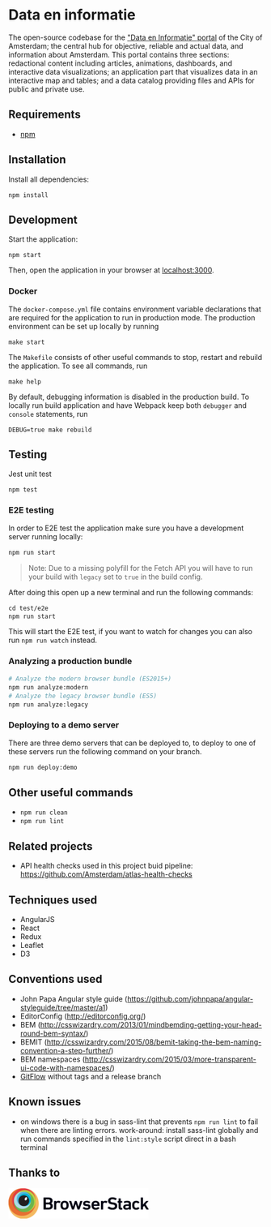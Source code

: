 # Data en informatie

The open-source codebase for the ["Data en Informatie" portal](https://data.amsterdam.nl/) of the City of Amsterdam; the central hub for objective, reliable and actual data, and information about Amsterdam. This portal contains three sections: redactional content including articles, animations, dashboards, and interactive data visualizations; an application part that visualizes data in an interactive map and tables; and a data catalog providing files and APIs for public and private use.

## Requirements

- [npm](https://www.npmjs.com/)

## Installation

Install all dependencies:

```
npm install
```

## Development

Start the application:

```
npm start
```

Then, open the application in your browser at [localhost:3000](http://localhost:3000/).

### Docker

The `docker-compose.yml` file contains environment variable declarations that are required for the application to run in production mode. The production environment can be set up locally by running
```
make start
```

The `Makefile` consists of other useful commands to stop, restart and rebuild the application. To see all commands, run
```
make help
```

By default, debugging information is disabled in the production build. To locally run build application and have Webpack keep both `debugger` and `console` statements, run
```
DEBUG=true make rebuild
```

## Testing

Jest unit test

```
npm test
```

### E2E testing

In order to E2E test the application make sure you have a development server running locally:

```bash
npm run start
```

> Note: Due to a missing polyfill for the Fetch API you will have to run your build with `legacy` set to `true` in the build config.

After doing this open up a new terminal and run the following commands:

```
cd test/e2e
npm run start
```

This will start the E2E test, if you want to watch for changes you can also run `npm run watch` instead.

### Analyzing a production bundle

```bash
# Analyze the modern browser bundle (ES2015+)
npm run analyze:modern
# Analyze the legacy browser bundle (ES5)
npm run analyze:legacy
```

### Deploying to a demo server

There are three demo servers that can be deployed to, to deploy to one of these servers run the following command on your branch.

```bash
npm run deploy:demo
```

## Other useful commands

- `npm run clean`
- `npm run lint`

## Related projects

- API health checks used in this project buid pipeline: https://github.com/Amsterdam/atlas-health-checks

## Techniques used

- AngularJS
- React
- Redux
- Leaflet
- D3

## Conventions used

- John Papa Angular style guide (https://github.com/johnpapa/angular-styleguide/tree/master/a1)
- EditorConfig (http://editorconfig.org/)
- BEM (http://csswizardry.com/2013/01/mindbemding-getting-your-head-round-bem-syntax/)
- BEMIT (http://csswizardry.com/2015/08/bemit-taking-the-bem-naming-convention-a-step-further/)
- BEM namespaces (http://csswizardry.com/2015/03/more-transparent-ui-code-with-namespaces/)
- [GitFlow](https://datasift.github.io/gitflow/IntroducingGitFlow.html) without tags and a release branch

## Known issues

- on windows there is a bug in sass-lint that prevents `npm run lint` to fail when there are linting errors.
  work-around: install sass-lint globally and run commands specified in the `lint:style` script direct in a bash
  terminal

## Thanks to

<img src="/public/images/browserstack-logo@2x.png" height="60" title="BrowserStack Logo" alt="BrowserStack Logo" />

